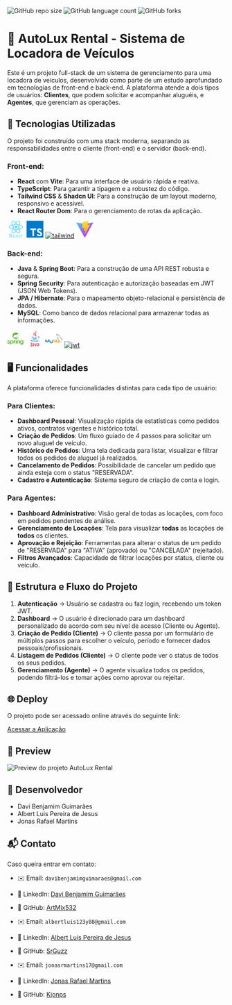 ![GitHub repo size](https://img.shields.io/github/repo-size/SrGuzz/moeda_estudantil)
![GitHub language count](https://img.shields.io/github/languages/count/SrGuzz/moeda_estudantil)
![GitHub forks](https://img.shields.io/github/forks/SrGuzz/moeda_estudantil)

# 🚗 AutoLux Rental - Sistema de Locadora de Veículos

Este é um projeto full-stack de um sistema de gerenciamento para uma locadora de veículos, desenvolvido como parte de um estudo aprofundado em tecnologias de front-end e back-end. A plataforma atende a dois tipos de usuários: **Clientes**, que podem solicitar e acompanhar aluguéis, e **Agentes**, que gerenciam as operações.

## 🚀 Tecnologias Utilizadas

O projeto foi construído com uma stack moderna, separando as responsabilidades entre o cliente (front-end) e o servidor (back-end).

### **Front-end:**

- **React** com **Vite**: Para uma interface de usuário rápida e reativa.
- **TypeScript**: Para garantir a tipagem e a robustez do código.
- **Tailwind CSS** & **Shadcn UI**: Para a construção de um layout moderno, responsivo e acessível.
- **React Router Dom**: Para o gerenciamento de rotas da aplicação.

<a href="https://react.dev/" target="_blank" rel="noreferrer"><img src="https://raw.githubusercontent.com/devicons/devicon/master/icons/react/react-original-wordmark.svg" alt="react" width="40" height="40"/></a>
<a href="https://www.typescriptlang.org/" target="_blank" rel="noreferrer"><img src="https://raw.githubusercontent.com/devicons/devicon/master/icons/typescript/typescript-original.svg" alt="typescript" width="40" height="40"/></a>
<a href="https://tailwindcss.com/" target="_blank" rel="noreferrer"><img src="https://www.vectorlogo.zone/logos/tailwindcss/tailwindcss-icon.svg" alt="tailwind" width="40" height="40"/></a>
<a href="https://vitejs.dev/" target="_blank" rel="noreferrer"><img src="https://raw.githubusercontent.com/devicons/devicon/master/icons/vitejs/vitejs-original.svg" alt="vite" width="40" height="40"/></a>

### **Back-end:**

- **Java** & **Spring Boot**: Para a construção de uma API REST robusta e segura.
- **Spring Security**: Para autenticação e autorização baseadas em JWT (JSON Web Tokens).
- **JPA / Hibernate**: Para o mapeamento objeto-relacional e persistência de dados.
- **MySQL**: Como banco de dados relacional para armazenar todas as informações.

<a href="https://spring.io/" target="_blank" rel="noreferrer"><img src="https://raw.githubusercontent.com/devicons/devicon/master/icons/spring/spring-original-wordmark.svg" alt="spring" width="40" height="40"/></a>
<a href="https://www.java.com" target="_blank" rel="noreferrer"><img src="https://raw.githubusercontent.com/devicons/devicon/master/icons/java/java-original-wordmark.svg" alt="java" width="40" height="40"/></a>
<a href="https://www.mysql.com/" target="_blank" rel="noreferrer"><img src="https://raw.githubusercontent.com/devicons/devicon/master/icons/mysql/mysql-original-wordmark.svg" alt="mysql" width="40" height="40"/></a>
<a href="https://jwt.io/" target="_blank" rel="noreferrer"><img src="https://img.icons8.com/color/48/000000/json-web-token.png" alt="jwt" width="40" height="40"/></a>

## 🖥️ Funcionalidades

A plataforma oferece funcionalidades distintas para cada tipo de usuário:

### **Para Clientes:**

- **Dashboard Pessoal**: Visualização rápida de estatísticas como pedidos ativos, contratos vigentes e histórico total.
- **Criação de Pedidos**: Um fluxo guiado de 4 passos para solicitar um novo aluguel de veículo.
- **Histórico de Pedidos**: Uma tela dedicada para listar, visualizar e filtrar todos os pedidos de aluguel já realizados.
- **Cancelamento de Pedidos**: Possibilidade de cancelar um pedido que ainda esteja com o status "RESERVADA".
- **Cadastro e Autenticação**: Sistema seguro de criação de conta e login.

### **Para Agentes:**

- **Dashboard Administrativo**: Visão geral de todas as locações, com foco em pedidos pendentes de análise.
- **Gerenciamento de Locações**: Tela para visualizar **todas** as locações de **todos** os clientes.
- **Aprovação e Rejeição**: Ferramentas para alterar o status de um pedido de "RESERVADA" para "ATIVA" (aprovado) ou "CANCELADA" (rejeitado).
- **Filtros Avançados**: Capacidade de filtrar locações por status, cliente ou veículo.

## 📂 Estrutura e Fluxo do Projeto

1.  **Autenticação** → Usuário se cadastra ou faz login, recebendo um token JWT.
2.  **Dashboard** → O usuário é direcionado para um dashboard personalizado de acordo com seu nível de acesso (Cliente ou Agente).
3.  **Criação de Pedido (Cliente)** → O cliente passa por um formulário de múltiplos passos para escolher o veículo, período e fornecer dados pessoais/profissionais.
4.  **Listagem de Pedidos (Cliente)** → O cliente pode ver o status de todos os seus pedidos.
5.  **Gerenciamento (Agente)** → O agente visualiza todos os pedidos, podendo filtrá-los e tomar ações como aprovar ou rejeitar.

## 🌐 Deploy

O projeto pode ser acessado online através do seguinte link:

[Acessar a Aplicação](https://SEU-LINK-AQUI.com/)

## 📸 Preview

<img src="artefatos/GifProjetoLocadora.gif" alt="Preview do projeto AutoLux Rental">

## 👥 Desenvolvedor

- Davi Benjamim Guimarães
- Albert Luis Pereira de Jesus
- Jonas Rafael Martins

## 📬 Contato

Caso queira entrar em contato:

- ✉️ Email: `davibenjamimguimaraes@gmail.com`
- 🔗 LinkedIn: [Davi Benjamim Guimarães](https://www.linkedin.com/in/davi-benjamim-guimar%C3%A3es-b82741288/)
- 🐙 GitHub: [ArtMix532](https://github.com/ArtMix532)

- ✉️ Email: `albertluis123y88@gmail.com`
- 🔗 LinkedIn: [Albert Luis Pereira de Jesus](https://www.linkedin.com/in/albert-luis/)
- 🐙 GitHub: [SrGuzz](https://github.com/SrGuzz)

- ✉️ Email: `jonasrmartins17@gmail.com`
- 🔗 LinkedIn: [Jonas Rafael Martins](https://www.linkedin.com/in/SEU-LINKEDIN-AQUI/)
- 🐙 GitHub: [Kjonps](https://github.com/Kjonps)
